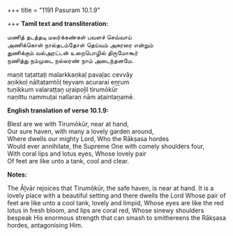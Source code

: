 +++
title = "1191 Pasuram 10.1.9"

+++
**Tamil text and transliteration:**

மணித் தடத்தடி மலர்க்கண்கள் பவளச் செவ்வாய்  
அணிக்கொள் நால்தடம்தோள் தெய்வம் அசுரரை என்றும்  
துணிக்கும் வல்அரட்டன் உறைபொழில் திருமோகூர்  
நணித்து நம்முடை நல்லரண் நாம் அடைந்தனமே.

maṇit taṭattaṭi malarkkaṇkaḷ pavaḷac cevvāy  
aṇikkoḷ nāltaṭamtōḷ teyvam acurarai eṉṟum  
tuṇikkum valaraṭṭaṉ uṟaipoḻil tirumōkūr  
naṇittu nammuṭai nallaraṇ nām aṭaintaṉamē.

**English translation of verse 10.1.9:**

Blest are we with Tirumōkūr, near at hand,  
Our sure haven, with many a lovely garden around,  
Where dwells our mighty Lord, Who the Rākṣasa hordes  
Would ever annihilate, the Supreme One with comely shoulders four,  
With coral lips and lotus eyes, Whose lovely pair  
Of feet are like unto a tank, cool and clear.

**Notes:**

The Āḻvār rejoices that Tirumōkūr, the safe haven, is near at hand. It is a lovely place with a beautiful setting and there dwells the Lord Whose pair of feet are like unto a cool tank, lovely and limpid, Whose eyes are like the red lotus in fresh bloom, and lips are coral red, Whose sinewy shoulders bespeak His enormous strength that can smash to smithereens the Rākṣasa hordes, antagonising Him.



